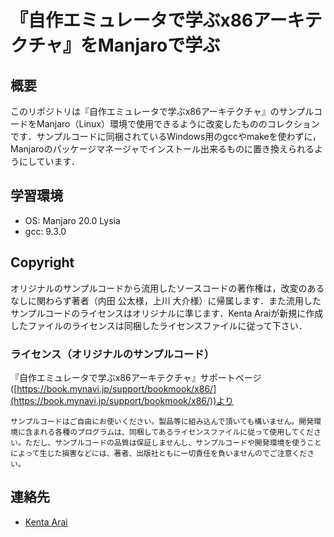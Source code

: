 # 『自作エミュレータで学ぶx86アーキテクチャ』をManjaroで学ぶ

## 概要

このリポジトリは『自作エミュレータで学ぶx86アーキテクチャ』のサンプルコードをManjaro（Linux）環境で使用できるように改変したもののコレクションです．サンプルコードに同梱されているWindows用のgccやmakeを使わずに，Manjaroのパッケージマネージャでインストール出来るものに置き換えられるようにしています．

## 学習環境

- OS: Manjaro 20.0 Lysia
- gcc: 9.3.0

## Copyright

オリジナルのサンプルコードから流用したソースコードの著作権は，改変のあるなしに関わらず著者（内田 公太様，上川 大介様）に帰属します．また流用したサンプルコードのライセンスはオリジナルに準じます．Kenta Araiが新規に作成したファイルのライセンスは同梱したライセンスファイルに従って下さい．

### ライセンス（オリジナルのサンプルコード）

『自作エミュレータで学ぶx86アーキテクチャ』サポートページ([https://book.mynavi.jp/support/bookmook/x86/](https://book.mynavi.jp/support/bookmook/x86/))より

```
サンプルコードはご自由にお使いください。製品等に組み込んで頂いても構いません。開発環境に含まれる各種のプログラムは、同梱してあるライセンスファイルに従って使用してください。ただし、サンプルコードの品質は保証しませんし、サンプルコードや開発環境を使うことによって生じた損害などには、著者、出版社ともに一切責任を負いませんのでご注意ください。
```

## 連絡先

- [Kenta Arai](https://twitter.com/isKenta14)
